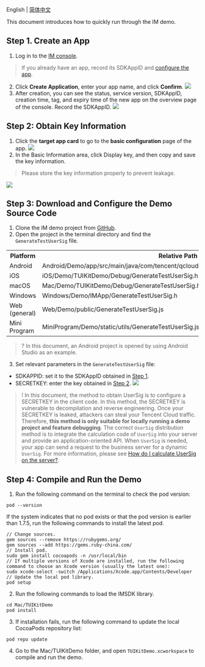 English | [简体中文](./README_ZH.md)

This document introduces how to quickly run through the IM demo.

## Step 1. Create an App
1. Log in to the [IM console](https://intl.cloud.tencent.com/login).
> If you already have an app, record its SDKAppID and [configure the app](#step2).
2. Click **Create Application**, enter your app name, and click **Confirm**.
![](https://cloudcache.intl.tencent-cloud.com/cms/backend-cms/2dc3464956bd11ee974d5254005f490f.png)
3. After creation, you can see the status, service version, SDKAppID, creation time, tag, and expiry time of the new app on the overview page of the console. Record the SDKAppID.
![](https://cloudcache.intl.tencent-cloud.com/cms/backend-cms/2dc4751956bd11ee94c3525400d793d0.png)

## Step 2: Obtain Key Information

1. Click the **target app card** to go to the **basic configuration** page of the app.
![](https://cloudcache.intl.tencent-cloud.com/cms/backend-cms/2de94e1b56bd11ee94c3525400d793d0.png)
2. In the Basic Information area, click Display key, and then copy and save the key information.
> Please store the key information properly to prevent leakage.

![](https://cloudcache.intl.tencent-cloud.com/cms/backend-cms/2de94e1b56bd11ee94c3525400d793d0.png)

## Step 3: Download and Configure the Demo Source Code

1. Clone the IM demo project from [GitHub](https://github.com/tencentyun/TIMSDK).
2. Open the project in the terminal directory and find the `GenerateTestUserSig` file.
<table>
<tr>
<th nowrap="nowrap">Platform</th>  
<th nowrap="nowrap">Relative Path to File</th>  
</tr>
<tr>      
<td>Android</td>   
<td>Android/Demo/app/src/main/java/com/tencent/qcloud/tim/demo/signature/GenerateTestUserSig.java</td>   
</tr> 
<tr>
<td>iOS</td>   
<td>iOS/Demo/TUIKitDemo/Debug/GenerateTestUserSig.h</td>
</tr> 
<tr>      
<td>macOS</td>   
<td>Mac/Demo/TUIKitDemo/Debug/GenerateTestUserSig.h</td>   
</tr>  
<tr>      
<td>Windows</td>   
<td>Windows/Demo/IMApp/GenerateTestUserSig.h</td>   
</tr>  
<tr>      
<td>Web (general)</td>   
<td>Web/Demo/public/GenerateTestUserSig.js</td>   
</tr>  
<tr>      
<td>Mini Program</td>   
<td>MiniProgram/Demo/static/utils/GenerateTestUserSig.js</td>   
</tr>  
</table>

>? In this document, an Android project is opened by using Android Studio as an example.
>
3. Set relevant parameters in the `GenerateTestUserSig` file:
- SDKAPPID: set it to the SDKAppID obtained in [Step 1](#step1).
- SECRETKEY: enter the key obtained in [Step 2](#step2).
![](https://qcloudimg.tencent-cloud.cn/raw/487fe57e41ae261f3bbf86c830584afa.png)


>! In this document, the method to obtain UserSig is to configure a SECRETKEY in the client code. In this method, the SECRETKEY is vulnerable to decompilation and reverse engineering. Once your SECRETKEY is leaked, attackers can steal your Tencent Cloud traffic. Therefore, **this method is only suitable for locally running a demo project and feature debugging**.
>The correct `UserSig` distribution method is to integrate the calculation code of `UserSig` into your server and provide an application-oriented API. When `UserSig` is needed, your app can send a request to the business server for a dynamic `UserSig`. For more information, please see [How do I calculate UserSig on the server?](https://cloud.tencent.com/document/product/269/32688#GeneratingdynamicUserSig).

## Step 4: Compile and Run the Demo
1. Run the following command on the terminal to check the pod version:
```
pod --version
```
  If the system indicates that no pod exists or that the pod version is earlier than 1.7.5, run the following commands to install the latest pod.
```
// Change sources.
gem sources --remove https://rubygems.org/
gem sources --add https://gems.ruby-china.com/
// Install pod.
sudo gem install cocoapods -n /usr/local/bin
// If multiple versions of Xcode are installed, run the following command to choose an Xcode version (usually the latest one):
sudo xcode-select -switch /Applications/Xcode.app/Contents/Developer
// Update the local pod library.
pod setup
```
2. Run the following commands to load the IMSDK library.
```
cd Mac/TUIKitDemo
pod install
```
3. If installation fails, run the following command to update the local CocoaPods repository list:
```
pod repo update
```
4. Go to the Mac/TUIKitDemo folder, and open `TUIKitDemo.xcworkspace` to compile and run the demo.